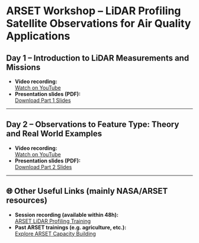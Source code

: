 # ARSET Workshop – LiDAR Profiling Satellite Observations for Air Quality Applications

## Day 1 – Introduction to LiDAR Measurements and Missions
- **Video recording:**  
  [Watch on YouTube](https://www.youtube.com/watch?v=vJV50ThHc-U)
- **Presentation slides (PDF):**  
  [Download Part 1 Slides](https://appliedsciences.nasa.gov/sites/default/files/2025-06/ActiveRemoteSensingAQ_Part1.pdf)

---

## Day 2 – Observations to Feature Type: Theory and Real World Examples
- **Video recording:**  
  [Watch on YouTube](https://www.youtube.com/watch?v=-6YsozJoNLk)
- **Presentation slides (PDF):**  
  [Download Part 2 Slides](https://appliedsciences.nasa.gov/sites/default/files/2025-06/ActiveRemoteSensingAQ_Part%202.pdf)

---

## 🌐 Other Useful Links (mainly NASA/ARSET resources)
- **Session recording (available within 48h):**  
  [ARSET LiDAR Profiling Training](https://appliedsciences.nasa.gov/get-involved/training/english/arset-lidar-profiling-satellite-observations-air-quality-applications)
- **Past ARSET trainings (e.g. agriculture, etc.):**  
  [Explore ARSET Capacity Building](https://appliedsciences.nasa.gov/what-we-do/capacity-building/arset)
